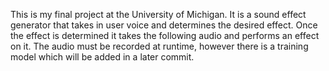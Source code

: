 This is my final project at the University of Michigan. It is a sound effect generator that takes in user voice and determines the desired effect. Once the effect is determined it takes the following audio and performs an effect on it. The audio must be recorded at runtime, however there is a training model which will be added in a later commit.

